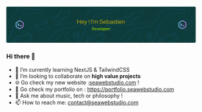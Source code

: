 ![Header](./github-header-image.png) 

### Hi there 👋

- 🌱 I’m currently learning NextJS & TailwindCSS
- 👯 I’m looking to collaborate on **high value projects**
- 🌐 Go check my new website :[seawebstudio.com](https://seawebstudio.com)  !
- 🎨 Go check my portfolio on : https://portfolio.seawebstudio.com
- 💬 Ask me about music, tech or philosophy !
- 📫 How to reach me: contact@seawebstudio.com

<!--
**beseb/beseb** is a ✨ _special_ ✨ repository because its `README.md` (this file) appears on your GitHub profile.

Here are some ideas to get you started:

- 🔭 I’m currently working on ...
- 🌱 I’m currently learning ...
- 👯 I’m looking to collaborate on ...
- 🤔 I’m looking for help with ...
- 💬 Ask me about ...
- 📫 How to reach me: ...
- 😄 Pronouns: ...
- ⚡ Fun fact: ...
-->
